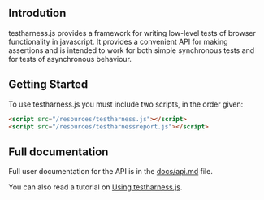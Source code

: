 ## Introdution ##

testharness.js provides a framework for writing low-level tests of
browser functionality in javascript. It provides a convenient API for
making assertions and is intended to work for both simple synchronous
tests and for tests of asynchronous behaviour.

## Getting Started ##

To use testharness.js you must include two scripts, in the order given:

``` html
<script src="/resources/testharness.js"></script>
<script src="/resources/testharnessreport.js"></script>
```

## Full documentation ##

Full user documentation for the API is in the
[docs/api.md](https://github.com/w3c/testharness.js/blob/master/docs/api.md) file.

You can also read a tutorial on 
[Using testharness.js](http://darobin.github.com/test-harness-tutorial/docs/using-testharness.html).
